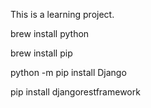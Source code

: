 This is a learning project. 

brew install python

brew install pip

python -m pip install Django

pip install djangorestframework
